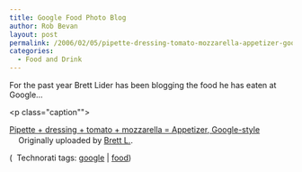 ```yaml
---
title: Google Food Photo Blog
author: Rob Bevan
layout: post
permalink: /2006/02/05/pipette-dressing-tomato-mozzarella-appetizer-google-style/
categories:
  - Food and Drink
---
```

For the past year Brett Lider has been blogging the food he has eaten at Google&#8230;

[<img src="http://static.flickr.com/24/36071096_518413e2cb_m.jpg" alt="" class="flickr" style="float: none; padding: 0;" />][1]<p class="caption"">

[Pipette + dressing + tomato + mozzarella = Appetizer, Google-style][2]  
<img src="http://robbevan.com/blog/wp-content/plugins/favicons/flickr.com.favicon.ico" class="favicon" alt="" width="16" height="16" />Originally uploaded by [Brett L.][3].</p> <p class="technorati-tags">
  (<img style="float: none; padding: 2px 2px 0 2px;"  src="http://robbevan.com/blog/wp-content/themes/robbevan/images/technorati-small.gif" alt="" /> Technorati tags: <a href="http://technorati.com/tag/google" rel="tag">google</a> | <a href="http://technorati.com/tag/food" rel="tag">food</a>)
</p>

 [1]: http://www.flickr.com/photos/brettlider/36071096/ "photo sharing"
 [2]: http://www.flickr.com/photos/brettlider/36071096/
 [3]: http://www.flickr.com/people/brettlider/